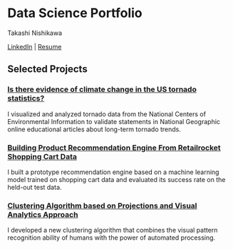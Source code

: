 # Data Science Portfolio

Takashi Nishikawa

[LinkedIn](__) | [Resume](__)

## Selected Projects

### [Is there evidence of climate change in the US tornado statistics?](../../../us_tornado_stats)
I visualized and analyzed tornado data from the National Centers of Environmental Information to validate statements in National Geographic online educational articles about long-term tornado trends.

### [Building Product Recommendation Engine From Retailrocket Shopping Cart Data](../../../product_recom_eng)
I built a prototype recommendation engine based on a machine learning model trained on shopping cart data and evaluated its success rate on the held-out test data.

### [Clustering Algorithm based on Projections and Visual Analytics Approach](../../../projection_based_clustering)
I developed a new clustering algorithm that combines the visual pattern recognition ability of humans with the power of automated processing.
